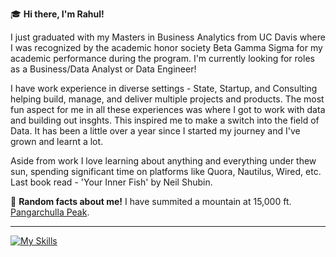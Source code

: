 🎓 **Hi there, I'm Rahul!** 

I just graduated with my Masters in Business Analytics from UC Davis where I was recognized by the academic honor society Beta Gamma Sigma for my academic performance during the program. I'm currently looking for roles as a Business/Data Analyst or Data Engineer! 

I have work experience in diverse settings - State, Startup, and Consulting helping build, manage, and deliver multiple projects and products. The most fun aspect for me in all these experiences was where I got to work with data and building out insghts. This inspired me to make a switch into the field of Data. It has been a little over a year since I started my journey and I've grown and learnt a lot.

Aside from work I love learning about anything and everything under thew sun, spending significant time on platforms like Quora, Nautilus, Wired, etc. Last book read - 'Your Inner Fish' by Neil Shubin. 


🍳 **Random facts about me!**
I have summited a mountain at 15,000 ft. [Pangarchulla Peak]([https://pages.github.com/](https://www.google.com/search?q=pangarchulla&sxsrf=APwXEddZifUAPomq1EMD21QHNi9MfuuOWg%3A1687918389230&ei=NZebZKvPDdbF0PEP9s2ZsAE&gs_ssp=eJzj4tVP1zc0TDJLT47PyzM0YPTiKUjMS08sSs4ozclJBACDngmG&oq=Pangarchulla&gs_lcp=Cgxnd3Mtd2l6LXNlcnAQARgAMgcILhCKBRBDMgoIABCABBAUEIcCMgoIABCABBAUEIcCMgUIABCABDIFCAAQgAQyBQgAEIAEMgUIABCABDIFCAAQgAQyBQgAEIAEMgcIABCKBRBDMhUILhCKBRBDEJcFENwEEN4EEOAEGAE6BQgAEKIESgQIQRgAUABYmQJghQ5oAHABeACAAdcBiAHtBJIBBTAuMS4ymAEAoAEBwAEB2gEGCAEQARgU&sclient=gws-wiz-serp)https://www.google.com/search?q=pangarchulla&sxsrf=APwXEddZifUAPomq1EMD21QHNi9MfuuOWg%3A1687918389230&ei=NZebZKvPDdbF0PEP9s2ZsAE&gs_ssp=eJzj4tVP1zc0TDJLT47PyzM0YPTiKUjMS08sSs4ozclJBACDngmG&oq=Pangarchulla&gs_lcp=Cgxnd3Mtd2l6LXNlcnAQARgAMgcILhCKBRBDMgoIABCABBAUEIcCMgoIABCABBAUEIcCMgUIABCABDIFCAAQgAQyBQgAEIAEMgUIABCABDIFCAAQgAQyBQgAEIAEMgcIABCKBRBDMhUILhCKBRBDEJcFENwEEN4EEOAEGAE6BQgAEKIESgQIQRgAUABYmQJghQ5oAHABeACAAdcBiAHtBJIBBTAuMS4ymAEAoAEBwAEB2gEGCAEQARgU&sclient=gws-wiz-serp).

---
[![My Skills](https://skillicons.dev/icons?i=c,docker,git,kafka,mongodb,mysql,matlab,py,regex,selenium&theme=light)](https://skillicons.dev)
